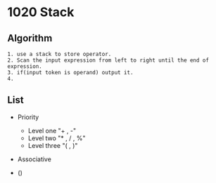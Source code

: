 # 1020 Stack

## Algorithm
    1. use a stack to store operator.
    2. Scan the input expression from left to right until the end of expression.
    3. if(input token is operand) output it.
    4. 

## List
- Priority
  - Level one "+ , -" 
  - Level two "* , / , %"
  - Level three "( , )"

- Associative
- ()